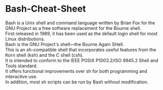 # Bash-Cheat-Sheet
Bash is a Unix shell and command language written by Brian Fox for the GNU Project as a free software replacement for the Bourne shell.<br>
First released in 1989, it has been used as the default login shell for most Linux distributions.<br>
Bash is the GNU Project's shell—the Bourne Again SHell.<br>
This is an sh-compatible shell that incorporates useful features from the Korn shell (ksh) and the C shell (csh).<br>
It is intended to conform to the IEEE POSIX P1003.2/ISO 9945.2 Shell and Tools standard.<br>
It offers functional improvements over sh for both programming and interactive use.<br>
In addition, most sh scripts can be run by Bash without modification.<br>
